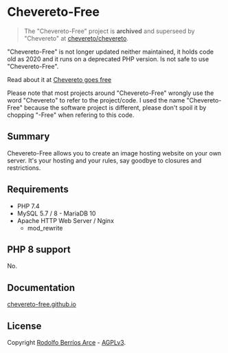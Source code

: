 # Chevereto-Free

> The "Chevereto-Free" project is **archived** and superseed by "Chevereto" at [chevereto/chevereto](https://github.com/chevereto/chevereto).

"Chevereto-Free" is not longer updated neither maintained, it holds code old as 2020 and it runs on a deprecated PHP version. Is not safe to use "Chevereto-Free".

Read about it at [Chevereto goes free](https://rodolfoberrios.com/2022/12/01/chevereto-goes-free/)

Please note that most projects around "Chevereto-Free" wrongly use the word "Chevereto" to refer to the project/code. I used the name "Chevereto-Free" because the software project is different, please don't spoil it by chopping "-Free" when refering to this code.

## Summary

Chevereto-Free allows you to create an image hosting website on your own server. It's your hosting and your rules, say goodbye to closures and restrictions.

## Requirements

* PHP 7.4
* MySQL 5.7 / 8 - MariaDB 10
* Apache HTTP Web Server / Nginx
  * mod_rewrite

## PHP 8 support

No.

## Documentation

[chevereto-free.github.io](https://chevereto-free.github.io)

## License

Copyright [Rodolfo Berríos Arce](http://rodolfoberrios.com) - [AGPLv3](LICENSE).
